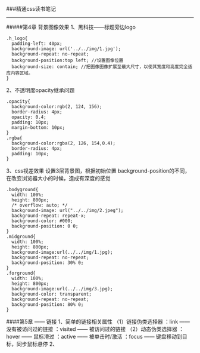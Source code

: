 ###精通css读书笔记

-------

#####第4章 背景图像效果
1、黑科技——标题旁边logo
```
.h_logo{  
  padding-left: 40px;
  background-image: url('../../img/1.jpg');
  background-repeat: no-repeat;
  background-position:top left; //设置图像位置
  background-size: contain; //把图像图像扩展至最大尺寸，以使其宽度和高度完全适应内容区域。
}
```
2、不透明度opacity继承问题
```
.opacity{
  background-color:rgb(2, 124, 156);
  border-radius: 4px;
  opacity: 0.4;
  padding: 10px;
  margin-bottom: 10px;
}
.rgba{
  background-color:rgba(2, 126, 154,0.4);
  border-radius: 4px;
  padding: 10px;
}
```
3、css视差效果
设置3层背景图，根据初始位置 background-position的不同，在改变浏览器大小的时候，造成有深度的感觉
```
.bodyground{
  width: 100%;
  height: 800px;
  /* overflow: auto; */
  background-image: url("../../img/2.jpeg");
  background-repeat: repeat-x;
  background-color: #000;
  background-position: 0 0;
}
.midground{
  width: 100%;
  height: 800px;
  background-image:url(../../img/1.jpg);
  background-repeat: no-repeat;
  background-position: 30% 0;
}
.forground{
  width: 100%;
  height: 800px;
  background-image:url(../../img/3.jpg);
  background-color: transparent;
  background-repeat: no-repeat;
  background-position: 80% 0;
}
```
####第5章 —— 链接
1、简单的链接相关属性
（1）链接伪类选择器
   ：link —— 没有被访问过的链接
   ：visited —— 被访问过的链接
（2）动态伪类选择器
    ：hover —— 鼠标滑过
    ：active —— 被单击时/激活
    ：focus —— 键盘移动到目标，同步鼠标悬停
2、

